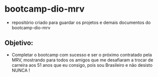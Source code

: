 # bootcamp-dio-mrv
 - repositório criado para guardar os projetos e demais documentos do bootcamp-dio-mrv

## Objetivo:
 - Completar o bootcamp com sucesso e ser o próximo contratado pela MRV, mostrando para todos os amigos que me desafiaram a trocar de carreira aos 51 anos que eu consigo, pois sou Brasileiro e não desisto NUNCA !

